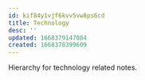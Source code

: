 ```yaml
---
id: kif84y1vjf6kvv5vw8ps6cd
title: Technology
desc: ''
updated: 1668379147084
created: 1668378399609
---
```


Hierarchy for technology related notes.